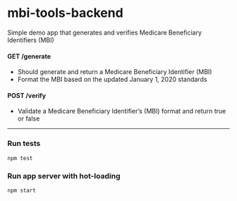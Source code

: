 # mbi-tools-backend

Simple demo app that generates and verifies Medicare Beneficiary Identifiers (MBI) 

#### GET /generate
- Should generate and return a Medicare Beneficiary Identifier (MBI)
- Format the MBI based on the updated January 1, 2020 standards

#### POST /verify
- Validate a Medicare Beneficiary Identifier’s (MBI) format and return true or false


-------

### Run tests
```
npm test
```


### Run app server with hot-loading
```
npm start
```
